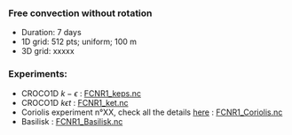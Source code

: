 ### Free convection without rotation

- Duration: 7 days
- 1D grid: 512 pts; uniform; 100 m
- 3D grid: xxxxx


### Experiments:
- CROCO1D $k - \epsilon$ : [FCNR1_keps.nc](../test_cases_results/FCNR1_keps.nc)
- CROCO1D $k \epsilon t$ : [FCNR1_ket.nc](../test_cases_results/FCNR1_ket.nc)
- Coriolis experiment n°XX, check all the details [here](https://mirror-mustard-600.notion.site/af450998205d4596a9c1e90e7781de3e?v=4a520f079561431db26593f76c7b3f04&p=7f8358a001824741b76f410df7df2a9d&pm=s) : [FCNR1_Coriolis.nc](../test_cases_results/FCNR1_Coriolis.nc)
- Basilisk : [FCNR1_Basilisk.nc](../test_cases_results/FCNR1_Basilisk.nc)
